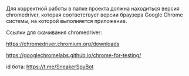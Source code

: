 Для корректной работы в папке проекта должна находиться версия chromedriver, которая соответствует версии браузера Google Chrome системы, на которой выполняется приложение.

Ссылки для скачивания chromedriver:

https://chromedriver.chromium.org/downloads

https://googlechromelabs.github.io/chrome-for-testing/

id бота: https://t.me/SneakerSpyBot
